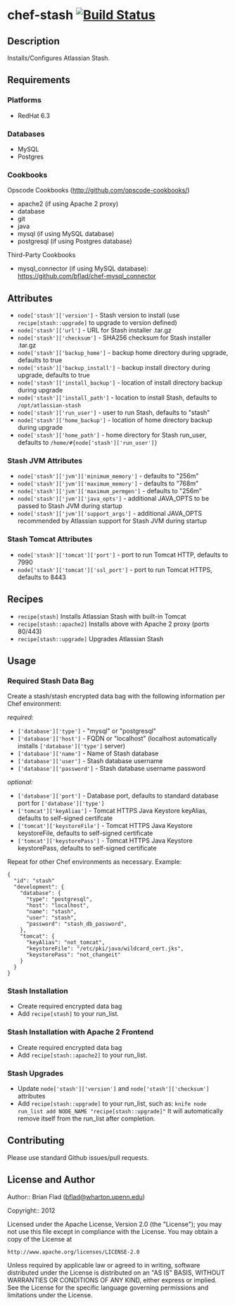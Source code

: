 # chef-stash  [![Build Status](https://secure.travis-ci.org/bflad/chef-stash.png?branch=master)](http://travis-ci.org/bflad/chef-stash)

## Description

Installs/Configures Atlassian Stash.

## Requirements

### Platforms

* RedHat 6.3

### Databases

* MySQL
* Postgres

### Cookbooks

Opscode Cookbooks (http://github.com/opscode-cookbooks/)

* apache2 (if using Apache 2 proxy)
* database
* git
* java
* mysql (if using MySQL database)
* postgresql (if using Postgres database)

Third-Party Cookbooks

* mysql_connector (if using MySQL database): https://github.com/bflad/chef-mysql_connector

## Attributes

* `node['stash']['version']` - Stash version to install (use
  `recipe[stash::upgrade]` to upgrade to version defined)
* `node['stash']['url']` - URL for Stash installer .tar.gz
* `node['stash']['checksum']` - SHA256 checksum for Stash installer .tar.gz
* `node['stash']['backup_home']` - backup home directory during upgrade,
  defaults to true
* `node['stash']['backup_install']` - backup install directory during upgrade,
  defaults to true
* `node['stash']['install_backup']` - location of install directory backup
  during upgrade
* `node['stash']['install_path']` - location to install Stash, defaults to
  `/opt/atlassian-stash`
* `node['stash']['run_user']` - user to run Stash, defaults to "stash"
* `node['stash']['home_backup']` - location of home directory backup during
  upgrade
* `node['stash']['home_path']` - home directory for Stash run_user, defaults to
  `/home/#{node['stash']['run_user']}`

### Stash JVM Attributes

* `node['stash']['jvm']['minimum_memory']` - defaults to "256m"
* `node['stash']['jvm']['maximum_memory']` - defaults to "768m"
* `node['stash']['jvm']['maximum_permgen']` - defaults to "256m"
* `node['stash']['jvm']['java_opts']` - additional JAVA_OPTS to be passed to
  Stash JVM during startup
* `node['stash']['jvm']['support_args']` - additional JAVA_OPTS recommended by
  Atlassian support for Stash JVM during startup

### Stash Tomcat Attributes

* `node['stash']['tomcat']['port']` - port to run Tomcat HTTP, defaults to
  7990
* `node['stash']['tomcat']['ssl_port']` - port to run Tomcat HTTPS, defaults
  to 8443

## Recipes

* `recipe[stash]` Installs Atlassian Stash with built-in Tomcat
* `recipe[stash::apache2]` Installs above with Apache 2 proxy (ports 80/443)
* `recipe[stash::upgrade]` Upgrades Atlassian Stash

## Usage

### Required Stash Data Bag

Create a stash/stash encrypted data bag with the following information per
Chef environment:

_required:_
* `['database']['type']` - "mysql" or "postgresql"
* `['database']['host']` - FQDN or "localhost" (localhost automatically
  installs `['database']['type']` server)
* `['database']['name']` - Name of Stash database
* `['database']['user']` - Stash database username
* `['database']['password']` - Stash database username password

_optional:_
* `['database']['port']` - Database port, defaults to standard database port for
  `['database']['type']`
* `['tomcat']['keyAlias']` - Tomcat HTTPS Java Keystore keyAlias, defaults to
  self-signed certifcate
* `['tomcat']['keystoreFile']` - Tomcat HTTPS Java Keystore keystoreFile,
  defaults to self-signed certificate
* `['tomcat']['keystorePass']` - Tomcat HTTPS Java Keystore keystorePass,
  defaults to self-signed certificate

Repeat for other Chef environments as necessary. Example:

    {
      "id": "stash"
      "development": {
        "database": {
          "type": "postgresql",
          "host": "localhost",
          "name": "stash",
          "user": "stash",
          "password": "stash_db_password",
        },
        "tomcat": {
          "keyAlias": "not_tomcat",
          "keystoreFile": "/etc/pki/java/wildcard_cert.jks",
          "keystorePass": "not_changeit"
        }
      }
    }

### Stash Installation

* Create required encrypted data bag
* Add `recipe[stash]` to your run_list.

### Stash Installation with Apache 2 Frontend

* Create required encrypted data bag
* Add `recipe[stash::apache2]` to your run_list.

### Stash Upgrades

* Update `node['stash']['version']` and `node['stash']['checksum']` attributes
* Add `recipe[stash::upgrade]` to your run_list, such as:
  `knife node run_list add NODE_NAME "recipe[stash::upgrade]"`
  It will automatically remove itself from the run_list after completion.

## Contributing

Please use standard Github issues/pull requests.

## License and Author
      
Author:: Brian Flad (<bflad@wharton.upenn.edu>)

Copyright:: 2012

Licensed under the Apache License, Version 2.0 (the "License");
you may not use this file except in compliance with the License.
You may obtain a copy of the License at

    http://www.apache.org/licenses/LICENSE-2.0

Unless required by applicable law or agreed to in writing, software
distributed under the License is distributed on an "AS IS" BASIS,
WITHOUT WARRANTIES OR CONDITIONS OF ANY KIND, either express or implied.
See the License for the specific language governing permissions and
limitations under the License.